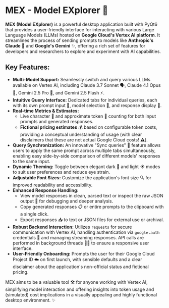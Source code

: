 # MEX - Model EXplorer 🚀

**MEX (Model EXplorer)** is a powerful desktop application built with PyQt6 that provides a user-friendly interface for interacting with various Large Language Models (LLMs) hosted on **Google Cloud's Vertex AI platform**. It streamlines the process of sending prompts to models like **Anthropic's Claude** 🤖 and **Google's Gemini** ✨, offering a rich set of features for developers and researchers to explore and experiment with AI capabilities.

## Key Features:

*   **Multi-Model Support:** Seamlessly switch and query various LLMs available on Vertex AI, including Claude 3.7 Sonnet 🗣️, Claude 4.1 Opus 🧠, Gemini 2.5 Pro 🌟, and Gemini 2.5 Flash ⚡.
*   **Intuitive Query Interface:** Dedicated tabs for individual queries, each with its own prompt input 📝, model selection 🎯, and response display 💬.
*   **Real-time Metrics & Estimates:**
    *   Live character 📏 and approximate token 🔢 counting for both input prompts and generated responses.
    *   **Fictional pricing estimates** 💰 based on configurable token costs, providing a conceptual understanding of usage (with clear disclaimers that these are not actual Google Cloud costs! ⚠️).
*   **Query Synchronization:** An innovative "Sync queries" 🔗 feature allows users to apply the same prompt across multiple tabs simultaneously, enabling easy side-by-side comparison of different models' responses to the same input.
*   **Dynamic Theming:** Toggle between elegant dark 🌙 and light ☀️ modes to suit user preferences and reduce eye strain.
*   **Adjustable Font Sizes:** Customize the application's font size 🔍 for improved readability and accessibility.
*   **Enhanced Response Handling:**
    *   View model responses in clean, parsed text or inspect the raw JSON output 📄 for debugging and deeper analysis.
    *   Copy generated responses 📋 or entire prompts to the clipboard with a single click.
    *   Export responses 📥 to text or JSON files for external use or archival.
*   **Robust Backend Interaction:** Utilizes `requests` for secure communication with Vertex AI, handling authentication via `google.auth` credentials 🔐 and managing streaming responses. API calls are performed in background threads 🏃‍♂️ to ensure a responsive user interface.
*   **User-Friendly Onboarding:** Prompts the user for their Google Cloud Project ID ☁️ on first launch, with sensible defaults and a clear disclaimer about the application's non-official status and fictional pricing.

MEX aims to be a valuable tool 🛠️ for anyone working with Vertex AI, simplifying model interaction and offering insights into token usage and (simulated) cost implications in a visually appealing and highly functional desktop environment. ✨
